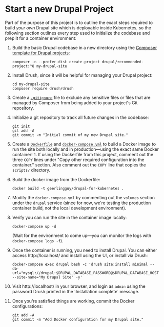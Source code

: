 # Start a new Drupal Project

Part of the purpose of this project is to outline the exact steps required to build _your own_ Drupal site which is deployable inside Kubernetes, so the following section outlines every step used to initialize the codebase and prep it for a container environment:

  1. Build the basic Drupal codebase in a new directory using the [Composer template for Drupal projects](https://github.com/drupal-composer/drupal-project):

     ```
     composer -n --prefer-dist create-project drupal/recommended-project:^8 my-drupal-site
     ```

  1. Install Drush, since it will be helpful for managing your Drupal project:

     ```
     cd my-drupal-site
     composer require drush/drush
     ```

  1. Create a [`.gitignore`](../.gitignore) file to exclude any sensitive files or files that are managed by Composer from being added to your project's Git repository.

  1. Initialize a git repository to track all future changes in the codebase:

     ```
     git init
     git add -A
     git commit -m "Initial commit of my new Drupal site."
     ```

  1. Create a [`Dockerfile`](../Dockerfile) and [`docker-compose.yml`](../docker-compose.yml) to build a Docker image to run the site both locally and in production—using the exact same Docker container!
    1. If using the Dockerfile from this project, comment out the three `COPY` lines under "Copy other required configuration into the container." section. Also comment out the `COPY` line that copies the `scripts/` directory.
  1. Build the docker image from the Dockerfile:

     ```
     docker build -t geerlingguy/drupal-for-kubernetes .
     ```

  1. Modify the `docker-compose.yml` by commenting out the `volumes` section under the `drupal` service (since for now, we're testing the production container build, not the local development environment).
  1. Verify you can run the site in the container image locally:

     ```
     docker-compose up -d
     ```

     (Wait for the environment to come up—you can monitor the logs with `docker-compose logs -f`).

  1. Once the container is running, you need to install Drupal. You can either access http://localhost/ and install using the UI, or install via Drush:

     ```
     docker-compose exec drupal bash -c 'drush site:install minimal --db-url="mysql://drupal:$DRUPAL_DATABASE_PASSWORD@$DRUPAL_DATABASE_HOST/drupal" --site-name="My Drupal Site" -y'
     ```

  1. Visit http://localhost/ in your browser, and login as `admin` using the password Drush printed in the 'Installation complete' message.
  1. Once you're satisfied things are working, commit the Docker configurations:

     ```
     git add -A
     git commit -m "Add Docker configuration for my Drupal site."
     ```
